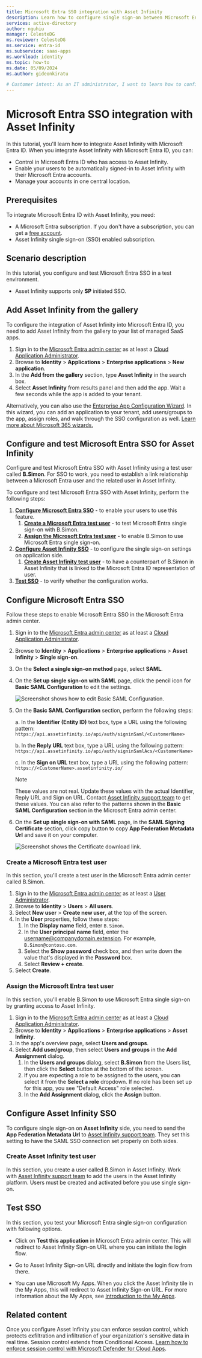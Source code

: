 ```yaml
---
title: Microsoft Entra SSO integration with Asset Infinity
description: Learn how to configure single sign-on between Microsoft Entra ID and Asset Infinity.
services: active-directory
author: nguhiu
manager: CelesteDG
ms.reviewer: CelesteDG
ms.service: entra-id
ms.subservice: saas-apps
ms.workload: identity
ms.topic: how-to
ms.date: 05/09/2024
ms.author: gideonkiratu

# Customer intent: As an IT administrator, I want to learn how to configure single sign-on between Microsoft Entra ID and Directory Services so that I can control who has access to Directory Services, enable automatic sign-in with Microsoft Entra accounts, and manage my accounts in one central location.
---
```


# Microsoft Entra SSO integration with Asset Infinity

In this tutorial, you'll learn how to integrate Asset Infinity with Microsoft Entra ID. When you integrate Asset Infinity with Microsoft Entra ID, you can:

* Control in Microsoft Entra ID who has access to Asset Infinity.
* Enable your users to be automatically signed-in to Asset Infinity with their Microsoft Entra accounts.
* Manage your accounts in one central location.

## Prerequisites

To integrate Microsoft Entra ID with Asset Infinity, you need:

* A Microsoft Entra subscription. If you don't have a subscription, you can get a [free account](https://azure.microsoft.com/free/).
* Asset Infinity single sign-on (SSO) enabled subscription.

## Scenario description

In this tutorial, you configure and test Microsoft Entra SSO in a test environment.

* Asset Infinity supports only **SP** initiated SSO.

## Add Asset Infinity from the gallery

To configure the integration of Asset Infinity into Microsoft Entra ID, you need to add Asset Infinity from the gallery to your list of managed SaaS apps.

1. Sign in to the [Microsoft Entra admin center](https://entra.microsoft.com) as at least a [Cloud Application Administrator](~/identity/role-based-access-control/permissions-reference.md#cloud-application-administrator).
1. Browse to **Identity** > **Applications** > **Enterprise applications** > **New application**.
1. In the **Add from the gallery** section, type **Asset Infinity** in the search box.
1. Select **Asset Infinity** from results panel and then add the app. Wait a few seconds while the app is added to your tenant.

Alternatively, you can also use the [Enterprise App Configuration Wizard](https://portal.office.com/AdminPortal/home?Q=Docs#/azureadappintegration). In this wizard, you can add an application to your tenant, add users/groups to the app, assign roles, and walk through the SSO configuration as well. [Learn more about Microsoft 365 wizards.](/microsoft-365/admin/misc/azure-ad-setup-guides)

## Configure and test Microsoft Entra SSO for Asset Infinity

Configure and test Microsoft Entra SSO with Asset Infinity using a test user called **B.Simon**. For SSO to work, you need to establish a link relationship between a Microsoft Entra user and the related user in Asset Infinity.

To configure and test Microsoft Entra SSO with Asset Infinity, perform the following steps:

1. **[Configure Microsoft Entra SSO](#configure-microsoft-entra-sso)** - to enable your users to use this feature.
    1. **[Create a Microsoft Entra test user](#create-a-microsoft-entra-test-user)** - to test Microsoft Entra single sign-on with B.Simon.
    1. **[Assign the Microsoft Entra test user](#assign-the-microsoft-entra-test-user)** - to enable B.Simon to use Microsoft Entra single sign-on.
1. **[Configure Asset Infinity SSO](#configure-asset-infinity-sso)** - to configure the single sign-on settings on application side.
    1. **[Create Asset Infinity test user](#create-asset-infinity-test-user)** - to have a counterpart of B.Simon in Asset Infinity that is linked to the Microsoft Entra ID representation of user.
1. **[Test SSO](#test-sso)** - to verify whether the configuration works.

## Configure Microsoft Entra SSO

Follow these steps to enable Microsoft Entra SSO in the Microsoft Entra admin center.

1. Sign in to the [Microsoft Entra admin center](https://entra.microsoft.com) as at least a [Cloud Application Administrator](~/identity/role-based-access-control/permissions-reference.md#cloud-application-administrator).
1. Browse to **Identity** > **Applications** > **Enterprise applications** > **Asset Infinity** > **Single sign-on**.
1. On the **Select a single sign-on method** page, select **SAML**.
1. On the **Set up single sign-on with SAML** page, click the pencil icon for **Basic SAML Configuration** to edit the settings.

   ![Screenshot shows how to edit Basic SAML Configuration.](common/edit-urls.png "Basic Configuration")

1. On the **Basic SAML Configuration** section, perform the following steps:

    a. In the **Identifier (Entity ID)** text box, type a URL using the following pattern:
    ` https://api.assetinfinity.io/api/auth/signinSaml/<CustomerName>`

    b. In the **Reply URL** text box, type a URL using the following pattern:
    ` https://api.assetinfinity.io/api/auth/signinSamlAcs/<CustomerName> `

    c. In the **Sign on URL** text box, type a URL using the following pattern:
    ` https://<CustomerName>.assetinfinity.io/ `

	> [!NOTE]
	> These values are not real. Update these values with the actual Identifier, Reply URL and Sign on URL. Contact [Asset Infinity support team](mailto:support@assetinfinity.com) to get these values. You can also refer to the patterns shown in the **Basic SAML Configuration** section in the Microsoft Entra admin center.

1. On the **Set up single sign-on with SAML** page, in the **SAML Signing Certificate** section, click copy button to copy **App Federation Metadata Url** and save it on your computer.

	![Screenshot shows the Certificate download link.](common/copy-metadataurl.png "Certificate")

### Create a Microsoft Entra test user

In this section, you'll create a test user in the Microsoft Entra admin center called B.Simon.

1. Sign in to the [Microsoft Entra admin center](https://entra.microsoft.com) as at least a [User Administrator](~/identity/role-based-access-control/permissions-reference.md#user-administrator).
1. Browse to **Identity** > **Users** > **All users**.
1. Select **New user** > **Create new user**, at the top of the screen.
1. In the **User** properties, follow these steps:
   1. In the **Display name** field, enter `B.Simon`.  
   1. In the **User principal name** field, enter the username@companydomain.extension. For example, `B.Simon@contoso.com`.
   1. Select the **Show password** check box, and then write down the value that's displayed in the **Password** box.
   1. Select **Review + create**.
1. Select **Create**.

### Assign the Microsoft Entra test user

In this section, you'll enable B.Simon to use Microsoft Entra single sign-on by granting access to Asset Infinity.

1. Sign in to the [Microsoft Entra admin center](https://entra.microsoft.com) as at least a [Cloud Application Administrator](~/identity/role-based-access-control/permissions-reference.md#cloud-application-administrator).
1. Browse to **Identity** > **Applications** > **Enterprise applications** > **Asset Infinity**.
1. In the app's overview page, select **Users and groups**.
1. Select **Add user/group**, then select **Users and groups** in the **Add Assignment** dialog.
   1. In the **Users and groups** dialog, select **B.Simon** from the Users list, then click the **Select** button at the bottom of the screen.
   1. If you are expecting a role to be assigned to the users, you can select it from the **Select a role** dropdown. If no role has been set up for this app, you see "Default Access" role selected.
   1. In the **Add Assignment** dialog, click the **Assign** button.

## Configure Asset Infinity SSO

To configure single sign-on on **Asset Infinity** side, you need to send the **App Federation Metadata Url** to [Asset Infinity support team](mailto:support@assetinfinity.com). They set this setting to have the SAML SSO connection set properly on both sides.

### Create Asset Infinity test user

In this section, you create a user called B.Simon in Asset Infinity. Work with [Asset Infinity support team](mailto:support@assetinfinity.com) to add the users in the Asset Infinity platform. Users must be created and activated before you use single sign-on.

## Test SSO 

In this section, you test your Microsoft Entra single sign-on configuration with following options.
 
* Click on **Test this application** in Microsoft Entra admin center. This will redirect to Asset Infinity Sign-on URL where you can initiate the login flow.
 
* Go to Asset Infinity Sign-on URL directly and initiate the login flow from there.
 
* You can use Microsoft My Apps. When you click the Asset Infinity tile in the My Apps, this will redirect to Asset Infinity Sign-on URL. For more information about the My Apps, see [Introduction to the My Apps](https://support.microsoft.com/account-billing/sign-in-and-start-apps-from-the-my-apps-portal-2f3b1bae-0e5a-4a86-a33e-876fbd2a4510).

## Related content

Once you configure Asset Infinity you can enforce session control, which protects exfiltration and infiltration of your organization's sensitive data in real time. Session control extends from Conditional Access. [Learn how to enforce session control with Microsoft Defender for Cloud Apps](/cloud-app-security/proxy-deployment-any-app).